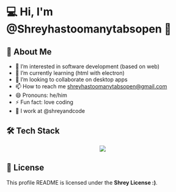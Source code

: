 # 💻 Hi, I'm @Shreyhastoomanytabsopen 👋

## 🚀 About Me
- 👀 I’m interested in software development (based on web)
- 🌱 I’m currently learning (html with electron)
- 💞️ I’m looking to collaborate on desktop apps
- 📫 How to reach me shreyhastoomanytabsopen@gmail.com
- 😄 Pronouns: he/him
- ⚡ Fun fact: love coding
- 💼 I work at @shreyandcode

## 🛠 Tech Stack
<p align="center">
  <img src="https://skillicons.dev/icons?i=html,css,bootstrap,figma,md,js,nodejs,java,androidstudio,flask,python,firebase,replit,git,github,vscode,powershell,bash,linux,ubuntu,mint,arch,windows,blender" />
</p>


<p align="center">

</p>

## 📜 License
This profile README is licensed under the **Shrey License :)**.
